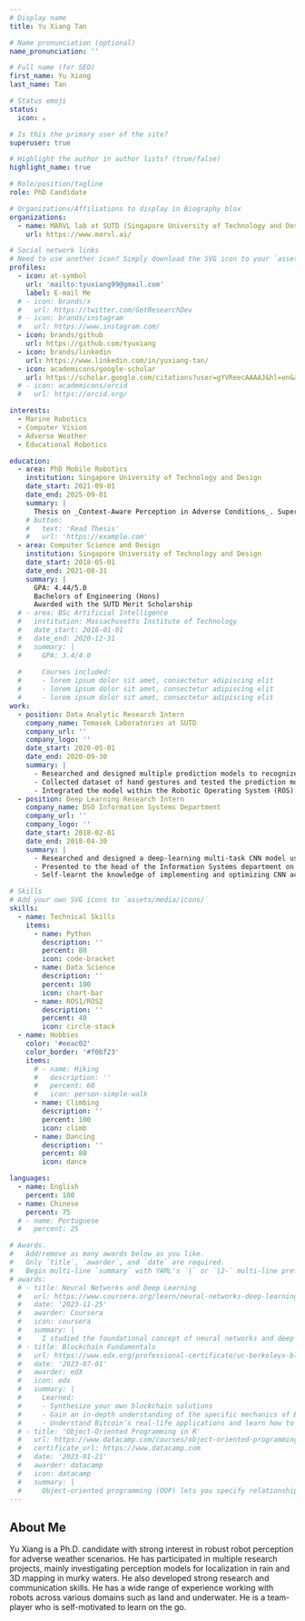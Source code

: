 ```yaml
---
# Display name
title: Yu Xiang Tan

# Name pronunciation (optional)
name_pronunciation: ''

# Full name (for SEO)
first_name: Yu Xiang
last_name: Tan

# Status emoji
status:
  icon: ☕️

# Is this the primary user of the site?
superuser: true

# Highlight the author in author lists? (true/false)
highlight_name: true

# Role/position/tagline
role: PhD Candidate

# Organizations/Affiliations to display in Biography blox
organizations:
  - name: MARVL lab at SUTD (Singapore University of Technology and Design)
    url: https://www.marvl.ai/

# Social network links
# Need to use another icon? Simply download the SVG icon to your `assets/media/icons/` folder.
profiles:
  - icon: at-symbol
    url: 'mailto:tyuxiang99@gmail.com'
    label: E-mail Me
  # - icon: brands/x
  #   url: https://twitter.com/GetResearchDev
  # - icon: brands/instagram
  #   url: https://www.instagram.com/
  - icon: brands/github
    url: https://github.com/tyuxiang
  - icon: brands/linkedin
    url: https://www.linkedin.com/in/yuxiang-tan/
  - icon: academicons/google-scholar
    url: https://scholar.google.com/citations?user=gYVReecAAAAJ&hl=en&authuser=1
  # - icon: academicons/orcid
  #   url: https://orcid.org/

interests:
  - Marine Robotics
  - Computer Vision
  - Adverse Weather
  - Educational Robotics

education:
  - area: PhD Mobile Robotics
    institution: Singapore University of Technology and Design
    date_start: 2021-09-01
    date_end: 2025-09-01
    summary: |
      Thesis on _Context-Aware Perception in Adverse Conditions_. Supervised by [Prof Malika Meghjani](https://www.malikameghjani.com/). Presented papers at 4 IEEE conferences with the contributions being published in 6 IEEE proceedings. Awarded with the President's Graduate Fellowship
    # button:
    #   text: 'Read Thesis'
    #   url: 'https://example.com'
  - area: Computer Science and Design
    institution: Singapore University of Technology and Design
    date_start: 2018-05-01
    date_end: 2021-08-31
    summary: |
      GPA: 4.44/5.0
      Bachelors of Engineering (Hons)
      Awarded with the SUTD Merit Scholarship
  # - area: BSc Artificial Intelligence
  #   institution: Massachusetts Institute of Technology
  #   date_start: 2016-01-01
  #   date_end: 2020-12-31
  #   summary: |
  #     GPA: 3.4/4.0
      
  #     Courses included:
  #     - lorem ipsum dolor sit amet, consectetur adipiscing elit
  #     - lorem ipsum dolor sit amet, consectetur adipiscing elit
  #     - lorem ipsum dolor sit amet, consectetur adipiscing elit
work:
  - position: Data Analytic Research Intern
    company_name: Temasek Laboratories at SUTD
    company_url: ''
    company_logo: ''
    date_start: 2020-05-01
    date_end: 2020-09-30
    summary: |
      - Researched and designed multiple prediction models to recognize hand gestures using data from Inertial Measurement Unit
      - Collected dataset of hand gestures and tested the prediction models on the dataset using pandas and scikit-learn packages
      - Integrated the model within the Robotic Operating System (ROS) framework to be used in robots
  - position: Deep Learning Research Intern
    company_name: DSO Information Systems Department
    company_url: ''
    company_logo: ''
    date_start: 2018-02-01
    date_end: 2018-04-30
    summary: |
      - Researched and designed a deep-learning multi-task CNN model using Pytorch for attribute prediction to assist in person re-identification across non-overlapping cameras
      - Presented to the head of the Information Systems department on the findings and applicability of such model in their overall project
      - Self-learnt the knowledge of implementing and optimizing CNN across multiple deep-learning frameworks within 2 months of the internship

# Skills
# Add your own SVG icons to `assets/media/icons/`
skills:
  - name: Technical Skills
    items:
      - name: Python
        description: ''
        percent: 80
        icon: code-bracket
      - name: Data Science
        description: ''
        percent: 100
        icon: chart-bar
      - name: ROS1/ROS2
        description: ''
        percent: 40
        icon: circle-stack
  - name: Hobbies
    color: '#eeac02'
    color_border: '#f0bf23'
    items:
      # - name: Hiking
      #   description: ''
      #   percent: 60
      #   icon: person-simple-walk
      - name: Climbing
        description: ''
        percent: 100
        icon: climb
      - name: Dancing
        description: ''
        percent: 80
        icon: dance

languages:
  - name: English
    percent: 100
  - name: Chinese
    percent: 75
  # - name: Portuguese
  #   percent: 25

# Awards.
#   Add/remove as many awards below as you like.
#   Only `title`, `awarder`, and `date` are required.
#   Begin multi-line `summary` with YAML's `|` or `|2-` multi-line prefix and indent 2 spaces below.
# awards:
  # - title: Neural Networks and Deep Learning
  #   url: https://www.coursera.org/learn/neural-networks-deep-learning
  #   date: '2023-11-25'
  #   awarder: Coursera
  #   icon: coursera
  #   summary: |
  #     I studied the foundational concept of neural networks and deep learning. By the end, I was familiar with the significant technological trends driving the rise of deep learning; build, train, and apply fully connected deep neural networks; implement efficient (vectorized) neural networks; identify key parameters in a neural network’s architecture; and apply deep learning to your own applications.
  # - title: Blockchain Fundamentals
  #   url: https://www.edx.org/professional-certificate/uc-berkeleyx-blockchain-fundamentals
  #   date: '2023-07-01'
  #   awarder: edX
  #   icon: edx
  #   summary: |
  #     Learned:
  #     - Synthesize your own blockchain solutions
  #     - Gain an in-depth understanding of the specific mechanics of Bitcoin
  #     - Understand Bitcoin’s real-life applications and learn how to attack and destroy Bitcoin, Ethereum, smart contracts and Dapps, and alternatives to Bitcoin’s Proof-of-Work consensus algorithm
  # - title: 'Object-Oriented Programming in R'
  #   url: https://www.datacamp.com/courses/object-oriented-programming-with-s3-and-r6-in-r
  #   certificate_url: https://www.datacamp.com
  #   date: '2023-01-21'
  #   awarder: datacamp
  #   icon: datacamp
  #   summary: |
  #     Object-oriented programming (OOP) lets you specify relationships between functions and the objects that they can act on, helping you manage complexity in your code. This is an intermediate level course, providing an introduction to OOP, using the S3 and R6 systems. S3 is a great day-to-day R programming tool that simplifies some of the functions that you write. R6 is especially useful for industry-specific analyses, working with web APIs, and building GUIs.
---
```


## About Me

Yu Xiang is a Ph.D. candidate with strong interest in robust robot perception for adverse weather scenarios. He has participated in multiple research projects, mainly investigating perception models for localization in rain and 3D mapping in murky waters. He also developed strong research and communication skills. He has a wide range of experience working with robots across various domains such as land and underwater. He is a team-player who is self-motivated to learn on the go.
